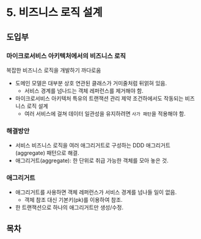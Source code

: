 # 5. 비즈니스 로직 설계

## 도입부

### 마이크로서비스 아키텍처에서의 비즈니스 로직

복잡한 비즈니스 로직을 개발하기 까다로움

-   도메인 모델은 대부분 상호 연관된 클래스가 거미줄처럼 뒤얽혀 있음.
    -   서비스 경계를 넘나드는 객체 레퍼런스를 제거해야 함.
-   마이크로서비스 아키텍처 특유의 트랜잭션 관리 제약 조건하에서도 작동되는 비즈니스 로직 설계
    -   여러 서비스에 걸쳐 데이터 일관성을 유지하려면 `사가 패턴`을 적용해야 함.

### 해결방안

-   서비스 비즈니스 로직을 여러 애그리거트로 구성하는 DDD 애그리거트(aggregate) 패턴으로 해결.
-   애그리거트(aggregate): 한 단위로 취급 가능한 객체를 모아 놓은 것.

### 애그리거트

-   애그리거트를 사용하면 객체 레퍼런스가 서비스 경계를 넘나들 일이 없음.
    -   객체 참조 대신 기본키(pk)를 이용하여 참조.
-   한 트랜잭션으로 하나의 애그리거트만 생성/수정.

## 목차
